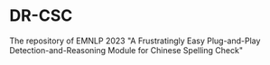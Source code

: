 # DR-CSC
The repository of EMNLP 2023 "A Frustratingly Easy Plug-and-Play Detection-and-Reasoning Module for  Chinese Spelling Check"
